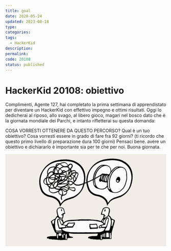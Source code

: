 ```yaml
---
title: goal
date: 2020-05-24
updated: 2023-08-18
type: 
categories: 
tags:
  - HackerKid
description: 
permalink: 
code: 20108
status: published
---
```

# HackerKid 20108: obiettivo

Complimenti, Agente 127, hai completato la prima settimana di apprendistato per diventare un HackerKid con effettivo impegno e ottimi risultati.
Oggi lo dedicherai al riposo, allo svago, al libero gioco, magari nel bosco dato che è la giornata mondiale dei Parchi, e intanto rifletterai su questa domanda:

COSA VORRESTI OTTENERE DA QUESTO PERCORSO? Qual è un tuo obiettivo? Cosa vorresti essere in grado di fare fra 92 giorni?
(ti ricordo che questo primo livello di preparazione dura 100 giorni)
Pensaci bene. avere un obiettivo e dichiararlo è importante sia per te che per noi.
Buona giornata.

![](../../assets/img/hackerkid/life-goal.jpg)
